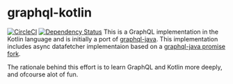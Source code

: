 # graphql-kotlin
[![CircleCI](https://circleci.com/gh/LarsKrogJensen/graphql-kotlin/tree/master.svg?style=svg)](https://circleci.com/gh/LarsKrogJensen/graphql-kotlin/tree/master)
[![Dependency Status](https://www.versioneye.com/user/projects/58ce4198dcaf9e0048399b7d/badge.svg?style=flat-square)](https://www.versioneye.com/user/projects/58ce4198dcaf9e0048399b7d)
This is a GraphQL implementation in the Kotlin language and is initially a port of [graphql-java](https://github.com/graphql-java/graphql-java). 
This implementation includes async datafetcher implementaion based on a [graphql-java promise fork](https://github.com/akhahaha/graphql-java/tree/promises).

The rationale behind this effort is to learn GraphQL and Kotlin more deeply, and ofcourse alot of fun. 




